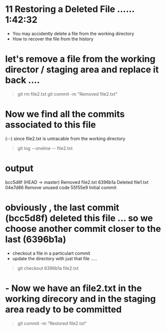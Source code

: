 # 11 Restoring a Deleted File ...... 1:42:32

- You may accidently delete a file from the working directory 
- How to recover the file from the history 

# let's remove a file from the working director / staging area  and replace it back .... 


> git rm file2.txt 
> git commit -m "Removed file2.txt"

# Now  we find all the commits associated to this file  
(--)  since file2.txt is untracable from the working directory
> git log --oneline -- file2.txt


# output 
bcc5d8f (HEAD -> master) Removed file2.txt
6396b1a Deleted file1.txt
04e7d86 Remove unused code
55f55e9 Initial commit

# obviously , the last commit (bcc5d8f) deleted this file ... so  we choose another commit closer to the  last (6396b1a)

- checkout a file in a  particulart commit 
- update the directory with just that file .....

> git checkout 6396b1a file2.txt

# - Now we have an file2.txt in the working direcory and in the staging area ready to be committed


> git commit -m "Restored file2.txt"